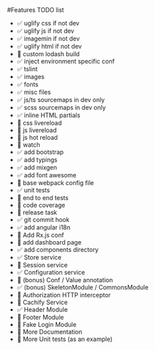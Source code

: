 #Features TODO list
* :white_check_mark: uglify css if not dev
* :white_check_mark: uglify js if not dev
* :white_check_mark: imagemin if not dev
* :white_check_mark: uglify html if not dev
* :red_circle: custom lodash build
* :white_check_mark: inject environment specific conf
* :white_check_mark: tslint
* :white_check_mark: images
* :white_check_mark: fonts
* :white_check_mark: misc files
* :white_check_mark: js/ts sourcemaps in dev only
* :white_check_mark: scss sourcemaps in dev only
* :white_check_mark: inline HTML partials
* :red_circle: css livereload
* :red_circle: js livereload
* :red_circle: js hot reload
* :red_circle: watch
* :white_check_mark: add bootstrap
* :white_check_mark: add typings
* :white_check_mark: add mixgen
* :white_check_mark: add font awesome
* :red_circle: base webpack config file
* :white_check_mark: unit tests
* :red_circle: end to end tests
* :red_circle: code coverage
* :red_circle: release task
* :white_check_mark: git commit hook
* :white_check_mark: add angular i18n
* :red_circle: Add Rx.js conf
* :red_circle: add dashboard page
* :white_check_mark: add components directory
* :white_check_mark: Store service
* :red_circle: Session service
* :white_check_mark: Configuration service
* :red_circle: (bonus) Conf / Value annotation
* :white_check_mark: (bonus) SkeletonModule / CommonsModule
* :red_circle: Authorization HTTP interceptor 
* :red_circle: Cachify Service
* :white_check_mark: Header Module
* :red_circle: Footer Module
* :red_circle: Fake Login Module
* :red_circle: More Documentation
* :red_circle: More Unit tests (as an example)
